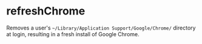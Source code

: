 # refreshChrome

Removes a user's `~/Library/Application Support/Google/Chrome/` directory at login, resulting in a fresh install of Google Chrome.
